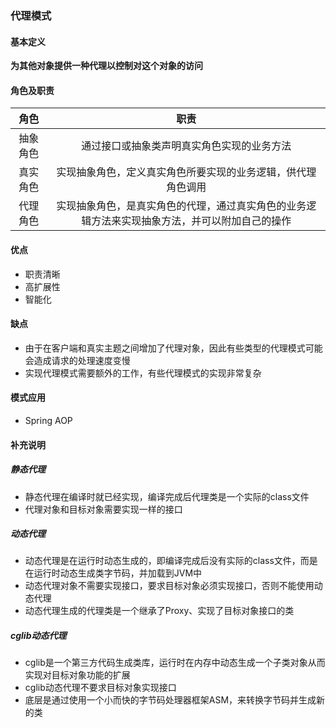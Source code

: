 ### 代理模式
#### 基本定义
**为其他对象提供一种代理以控制对这个对象的访问**  
#### 角色及职责
角色 | 职责
:---:|:---:
抽象角色 | 通过接口或抽象类声明真实角色实现的业务方法
真实角色 | 实现抽象角色，定义真实角色所要实现的业务逻辑，供代理角色调用
代理角色 | 实现抽象角色，是真实角色的代理，通过真实角色的业务逻辑方法来实现抽象方法，并可以附加自己的操作
#### 优点
- 职责清晰
- 高扩展性
- 智能化
#### 缺点
- 由于在客户端和真实主题之间增加了代理对象，因此有些类型的代理模式可能会造成请求的处理速度变慢
- 实现代理模式需要额外的工作，有些代理模式的实现非常复杂
#### 模式应用
- Spring AOP
#### 补充说明
##### 静态代理
- 静态代理在编译时就已经实现，编译完成后代理类是一个实际的class文件
- 代理对象和目标对象需要实现一样的接口
##### 动态代理
- 动态代理是在运行时动态生成的，即编译完成后没有实际的class文件，而是在运行时动态生成类字节码，并加载到JVM中
- 动态代理对象不需要实现接口，要求目标对象必须实现接口，否则不能使用动态代理
- 动态代理生成的代理类是一个继承了Proxy、实现了目标对象接口的类
##### cglib动态代理
- cglib是一个第三方代码生成类库，运行时在内存中动态生成一个子类对象从而实现对目标对象功能的扩展
- cglib动态代理不要求目标对象实现接口
- 底层是通过使用一个小而快的字节码处理器框架ASM，来转换字节码并生成新的类

